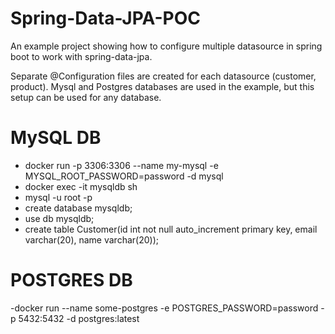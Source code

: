 # Spring-Data-JPA-POC
An example project showing how to configure multiple datasource in spring boot to work with spring-data-jpa.

Separate @Configuration files are created for each datasource (customer, product). Mysql and Postgres databases are used in the example, but this setup can be used for any database.

# MySQL DB
- docker run -p 3306:3306 --name my-mysql -e MYSQL_ROOT_PASSWORD=password -d mysql
- docker exec -it mysqldb sh
- mysql -u root -p
- create database mysqldb;
- use db mysqldb;
- create table Customer(id int not null auto_increment primary key, email varchar(20), name varchar(20));

# POSTGRES DB
-docker run --name some-postgres -e POSTGRES_PASSWORD=password -p 5432:5432 -d postgres:latest
